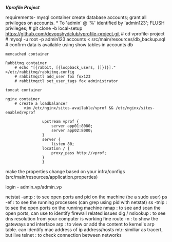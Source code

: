 ***Vprofile Project***

requirements-
    mysql container
            create database accounts;
            grant all privileges on accounts. * To 'admin' @ '%' identified by 'admin123';
            FLUSH privileges;
        # git clone -b local-setup https://github.com/devopshydclub/vprofile-project.git
        # cd vprofile-project
        # mysql -u root -p admin123 accounts < src/main/resources/db_backup.sql
        # confirm data is available using show tables in accounts db

    memcached container

    Rabbitmq container
        # echo "[{rabbit, [{loopback_users, []}]}]." >/etc/rabbitmq/rabbitmq.config
        # rabbitmqctl add_user fox fox123
        # rabbitmqctl set_user_tags fox administrator
    
    tomcat container
        
    nginx container
        # create a loadbalancer
            vim /etc/nginx/sites-available/vprof && /etc/nginx/sites-enabled/vprof
                
                    upstream vprof {
                        server app01:8080;
                        server app02:8080;
                    }
                    server {
                        listen 80;
                    location / {
                        proxy_pass http://vprof;
                    }
                    }



make the properties change based on your infra/configs (src/main/resources/application.properties)

login - admin_vp/admin_vp



netstat -antp  : to see open ports and pid on the machine (be a sudo user)
ps -ef : to see the running processes (can grep using pid with netstat)
ss -tnlp : to see the open ports on the running machine
nmap <host> : to see and scan the open ports, can use to identify firewall related issues
dig <dns name>/ nslookup <dns name> : to see dns resolution from your computer is working fine
route -n : to show the gateways and interface
arp : to view or add the content to kernel's arp table. can identify mac address of ip address/hosts
mtr: similiar as tracert, but live
telnet <ip> <port> : to check connection between networks
